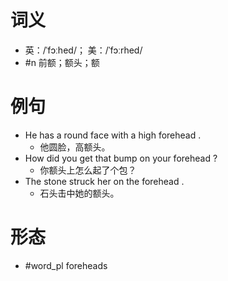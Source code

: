 # 词义
- 英：/ˈfɔːhed/； 美：/ˈfɔːrhed/
- #n 前额；额头；额
# 例句
- He has a round face with a high forehead .
	- 他圆脸，高额头。
- How did you get that bump on your forehead ?
	- 你额头上怎么起了个包？
- The stone struck her on the forehead .
	- 石头击中她的额头。
# 形态
- #word_pl foreheads
